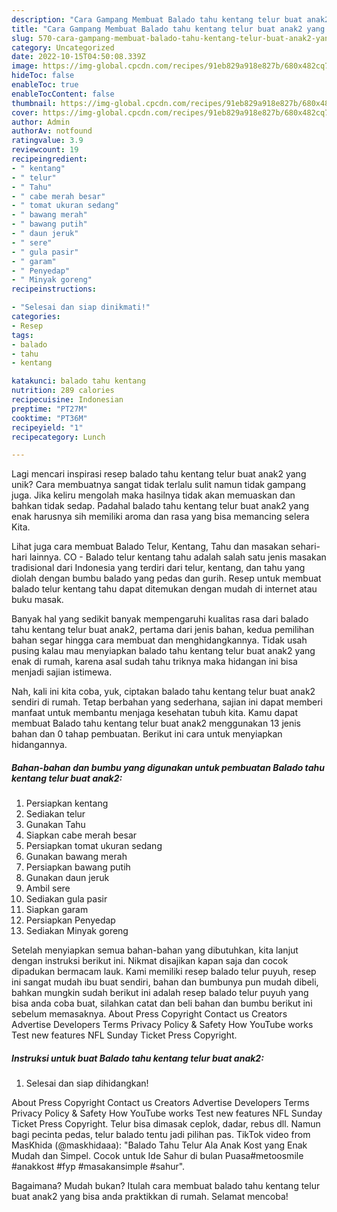 ```yaml
---
description: "Cara Gampang Membuat Balado tahu kentang telur buat anak2 yang Mantap"
title: "Cara Gampang Membuat Balado tahu kentang telur buat anak2 yang Mantap"
slug: 570-cara-gampang-membuat-balado-tahu-kentang-telur-buat-anak2-yang-mantap
category: Uncategorized
date: 2022-10-15T04:50:08.339Z
image: https://img-global.cpcdn.com/recipes/91eb829a918e827b/680x482cq70/balado-tahu-kentang-telur-buat-anak2-foto-resep-utama.jpg
hideToc: false
enableToc: true
enableTocContent: false
thumbnail: https://img-global.cpcdn.com/recipes/91eb829a918e827b/680x482cq70/balado-tahu-kentang-telur-buat-anak2-foto-resep-utama.jpg
cover: https://img-global.cpcdn.com/recipes/91eb829a918e827b/680x482cq70/balado-tahu-kentang-telur-buat-anak2-foto-resep-utama.jpg
author: Admin
authorAv: notfound
ratingvalue: 3.9
reviewcount: 19
recipeingredient:
- " kentang"
- " telur"
- " Tahu"
- " cabe merah besar"
- " tomat ukuran sedang"
- " bawang merah"
- " bawang putih"
- " daun jeruk"
- " sere"
- " gula pasir"
- " garam"
- " Penyedap"
- " Minyak goreng"
recipeinstructions:

- "Selesai dan siap dinikmati!"
categories:
- Resep
tags:
- balado
- tahu
- kentang

katakunci: balado tahu kentang 
nutrition: 289 calories
recipecuisine: Indonesian
preptime: "PT27M"
cooktime: "PT36M"
recipeyield: "1"
recipecategory: Lunch

---
```





Lagi mencari inspirasi resep balado tahu kentang telur buat anak2 yang unik? Cara membuatnya sangat tidak terlalu sulit namun tidak gampang juga. Jika keliru mengolah maka hasilnya tidak akan memuaskan dan bahkan tidak sedap. Padahal balado tahu kentang telur buat anak2 yang enak harusnya sih memiliki aroma dan rasa yang bisa memancing selera Kita.





Lihat juga cara membuat Balado Telur, Kentang, Tahu dan masakan sehari-hari lainnya. CO - Balado telur kentang tahu adalah salah satu jenis masakan tradisional dari Indonesia yang terdiri dari telur, kentang, dan tahu yang diolah dengan bumbu balado yang pedas dan gurih. Resep untuk membuat balado telur kentang tahu dapat ditemukan dengan mudah di internet atau buku masak.

Banyak hal yang sedikit banyak mempengaruhi kualitas rasa dari balado tahu kentang telur buat anak2, pertama dari jenis bahan, kedua pemilihan bahan segar hingga cara membuat dan menghidangkannya. Tidak usah pusing kalau mau menyiapkan balado tahu kentang telur buat anak2 yang enak di rumah, karena asal sudah tahu triknya maka hidangan ini bisa menjadi sajian istimewa.






Nah, kali ini kita coba, yuk, ciptakan balado tahu kentang telur buat anak2 sendiri di rumah. Tetap berbahan yang sederhana, sajian ini dapat memberi manfaat untuk membantu menjaga kesehatan tubuh kita. Kamu dapat membuat Balado tahu kentang telur buat anak2 menggunakan 13 jenis bahan dan 0 tahap pembuatan. Berikut ini cara untuk menyiapkan hidangannya.

<!--inarticleads1-->

##### Bahan-bahan dan bumbu yang digunakan untuk pembuatan Balado tahu kentang telur buat anak2:

1. Persiapkan  kentang
1. Sediakan  telur
1. Gunakan  Tahu
1. Siapkan  cabe merah besar
1. Persiapkan  tomat ukuran sedang
1. Gunakan  bawang merah
1. Persiapkan  bawang putih
1. Gunakan  daun jeruk
1. Ambil  sere
1. Sediakan  gula pasir
1. Siapkan  garam
1. Persiapkan  Penyedap
1. Sediakan  Minyak goreng


Setelah menyiapkan semua bahan-bahan yang dibutuhkan, kita lanjut dengan instruksi berikut ini. Nikmat disajikan kapan saja dan cocok dipadukan bermacam lauk. Kami memiliki resep balado telur puyuh, resep ini sangat mudah ibu buat sendiri, bahan dan bumbunya pun mudah dibeli, bahkan mungkin sudah berikut ini adalah resep balado telur puyuh yang bisa anda coba buat, silahkan catat dan beli bahan dan bumbu berikut ini sebelum memasaknya. About Press Copyright Contact us Creators Advertise Developers Terms Privacy Policy &amp; Safety How YouTube works Test new features NFL Sunday Ticket Press Copyright. 

<!--inarticleads2-->

##### Instruksi untuk buat Balado tahu kentang telur buat anak2:


1. Selesai dan siap dihidangkan!

About Press Copyright Contact us Creators Advertise Developers Terms Privacy Policy &amp; Safety How YouTube works Test new features NFL Sunday Ticket Press Copyright. Telur bisa dimasak ceplok, dadar, rebus dll. Namun bagi pecinta pedas, telur balado tentu jadi pilihan pas. TikTok video from MasKhida (@maskhidaaa): &#34;Balado Tahu Telur Ala Anak Kost yang Enak Mudah dan Simpel. Cocok untuk Ide Sahur di bulan Puasa#metoosmile #anakkost #fyp #masakansimple #sahur&#34;. 

Bagaimana? Mudah bukan? Itulah cara membuat balado tahu kentang telur buat anak2 yang bisa anda praktikkan di rumah. Selamat mencoba!
